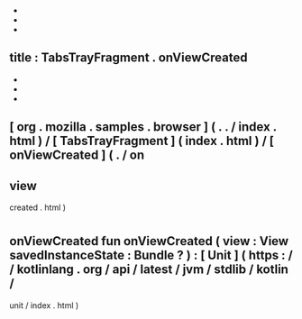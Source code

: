 -
-
-
title
:
TabsTrayFragment
.
onViewCreated
-
-
-
-
[
org
.
mozilla
.
samples
.
browser
]
(
.
.
/
index
.
html
)
/
[
TabsTrayFragment
]
(
index
.
html
)
/
[
onViewCreated
]
(
.
/
on
-
view
-
created
.
html
)
#
onViewCreated
fun
onViewCreated
(
view
:
View
savedInstanceState
:
Bundle
?
)
:
[
Unit
]
(
https
:
/
/
kotlinlang
.
org
/
api
/
latest
/
jvm
/
stdlib
/
kotlin
/
-
unit
/
index
.
html
)
